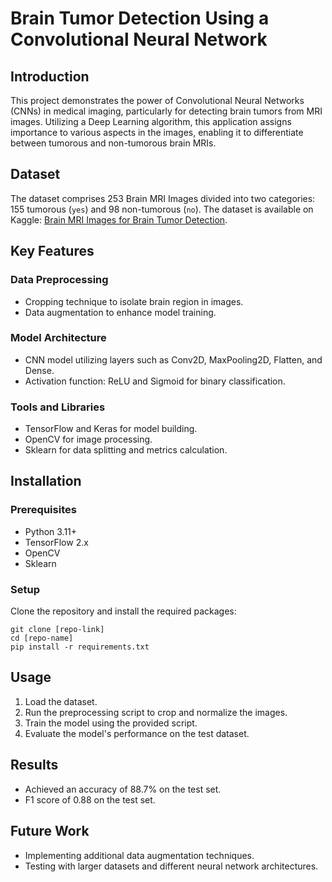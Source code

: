 # Brain Tumor Detection Using a Convolutional Neural Network

## Introduction
This project demonstrates the power of Convolutional Neural Networks (CNNs) in medical imaging, particularly for detecting brain tumors from MRI images. Utilizing a Deep Learning algorithm, this application assigns importance to various aspects in the images, enabling it to differentiate between tumorous and non-tumorous brain MRIs.

## Dataset
The dataset comprises 253 Brain MRI Images divided into two categories: 155 tumorous (`yes`) and 98 non-tumorous (`no`). The dataset is available on Kaggle: [Brain MRI Images for Brain Tumor Detection](https://www.kaggle.com/navoneel/brain-mri-images-for-brain-tumor-detection).

## Key Features

### Data Preprocessing
- Cropping technique to isolate brain region in images.
- Data augmentation to enhance model training.

### Model Architecture
- CNN model utilizing layers such as Conv2D, MaxPooling2D, Flatten, and Dense.
- Activation function: ReLU and Sigmoid for binary classification.

### Tools and Libraries
- TensorFlow and Keras for model building.
- OpenCV for image processing.
- Sklearn for data splitting and metrics calculation.

## Installation

### Prerequisites
- Python 3.11+
- TensorFlow 2.x
- OpenCV
- Sklearn

### Setup
Clone the repository and install the required packages:
```
git clone [repo-link]
cd [repo-name]
pip install -r requirements.txt
```

## Usage
1. Load the dataset.
2. Run the preprocessing script to crop and normalize the images.
3. Train the model using the provided script.
4. Evaluate the model's performance on the test dataset.

## Results
- Achieved an accuracy of 88.7% on the test set.
- F1 score of 0.88 on the test set.

## Future Work
- Implementing additional data augmentation techniques.
- Testing with larger datasets and different neural network architectures.
